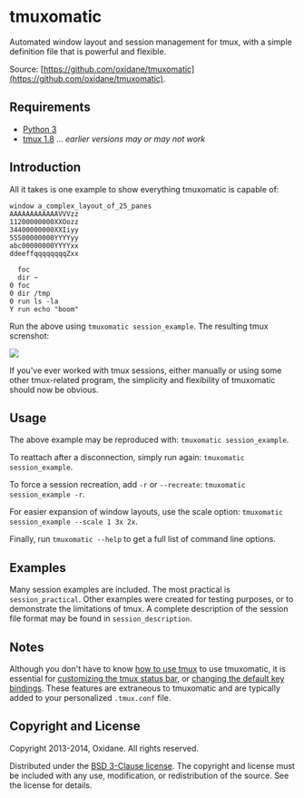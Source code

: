 

# tmuxomatic

Automated window layout and session management for tmux, with a simple definition file that is powerful and flexible.

<!-- [![Version](https://pypip.in/v/tmuxomatic/badge.png)](https://pypi.python.org/pypi/tmuxomatic) [![Downloads](https://pypip.in/d/tmuxomatic/badge.png)](https://pypi.python.org/pypi/tmuxomatic) -->

Source: [https://github.com/oxidane/tmuxomatic](https://github.com/oxidane/tmuxomatic).



## Requirements

* [Python 3](http://www.python.org/getit/)
* [tmux 1.8](http://tmux.sourceforge.net/) ... *earlier versions may or may not work*



## Introduction

All it takes is one example to show everything tmuxomatic is capable of:

	window a_complex_layout_of_25_panes
	AAAAAAAAAAAAVVVzz
	11200000000XXOozz
	34400000000XXIiyy
	55500000000YYYYyy
	abc00000000YYYYxx
	ddeeffqqqqqqqqZxx
	
	  foc
	  dir ~
	0 foc
	0 dir /tmp
	0 run ls -la
	Y run echo "boom"

Run the above using `tmuxomatic session_example`.  The resulting tmux screnshot:

![](https://github.com/oxidane/tmuxomatic/blob/master/examples/example.png)

If you've ever worked with tmux sessions, either manually or using some other tmux-related program, the simplicity and flexibility of tmuxomatic should now be obvious.



## Usage

The above example may be reproduced with: `tmuxomatic session_example`.

To reattach after a disconnection, simply run again: `tmuxomatic session_example`.

To force a session recreation, add `-r` or `--recreate`: `tmuxomatic session_example -r`.

For easier expansion of window layouts, use the scale option: `tmuxomatic session_example --scale 1 3x 2x`.

Finally, run `tmuxomatic --help` to get a full list of command line options.



## Examples

Many session examples are included.  The most practical is `session_practical`.  Other examples were created for testing purposes, or to demonstrate the limitations of tmux.  A complete description of the session file format may be found in `session_description`.



## Notes

Although you don't have to know [how to use tmux](http://net.tutsplus.com/tutorials/tools-and-tips/intro-to-tmux/) to use tmuxomatic, it is essential for [customizing the tmux status bar](http://me.veekun.com/blog/2012/03/21/tmux-is-sweet-as-heck/), or [changing the default key bindings](https://wiki.archlinux.org/index.php/tmux#Key_bindings).  These features are extraneous to tmuxomatic and are typically added to your personalized `.tmux.conf` file.



## Copyright and License

Copyright 2013-2014, Oxidane.
All rights reserved.

Distributed under the [BSD 3-Clause license](http://opensource.org/licenses/BSD-3-Clause).  The copyright and license must be included with any use, modification, or redistribution of the source.  See the license for details.

